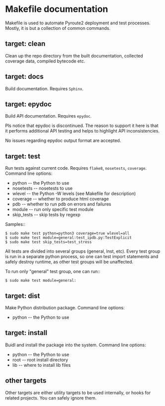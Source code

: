 Makefile documentation
======================

Makefile is used to automate Pyroute2 deployment and test
processes. Mostly, it is but a collection of common commands.


target: clean
-------------

Clean up the repo directory from the built documentation,
collected coverage data, compiled bytecode etc.

target: docs
------------

Build documentation. Requires `Sphinx`.

target: epydoc
--------------

Build API documentation. Requires `epydoc`.

Pls notice that epydoc is discontinued. The reason to support
it here is that it performs additional API testing and helps
to highlight API inconsistencies.

No issues regarding epydoc output format are accepted.

target: test
------------

Run tests against current code. Requires `flake8`, `nosetests`,
`coverage`. Command line options:

* python -- the Python to use
* nosetests -- nosetests to use
* wlevel -- the Python -W levels (see Makefile for description)
* coverage -- whether to produce html coverage
* pdb -- whether to run pdb on errors and failures
* module -- run only specific test module
* skip_tests -- skip tests by regexp

Samples::

    $ sudo make test python=python3 coverage=true wlevel=all
    $ sudo make test module=general:test_ipdb.py:TestExplicit
    $ sudo make test skip_tests=test_stress

All tests are divided into several groups (general, lnst, etc).
Every test group is run in a separate python process, so one
can test import statements and safely destroy runtime, as other
test groups will be unaffected.

To run only "general" test group, one can run::

    $ sudo make test module=general:

target: dist
------------

Make Python distribution package. Command line options:

* python -- the Python to use

target: install
---------------

Buidl and install the package into the system. Command line options:

* python -- the Python to use
* root -- root install directory
* lib -- where to install lib files

other targets
-------------

Other targets are either utility targets to be used internally,
or hooks for related projects. You can safely ignore them.
